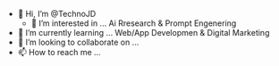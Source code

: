 - 👋 Hi, I’m @TechnoJD
  - 👀 I’m interested in ... Ai Rresearch & Prompt Engenering
- 🌱 I’m currently learning ... Web/App Developmen & Digital Marketing 
- 💞️ I’m looking to collaborate on ... 
- 📫 How to reach me ...

<!---
TechnoJD/TechnoJD is a ✨ special ✨ repository because its `README.md` (this file) appears on your GitHub profile.
You can click the Preview link to take a look at your changes.
--->
